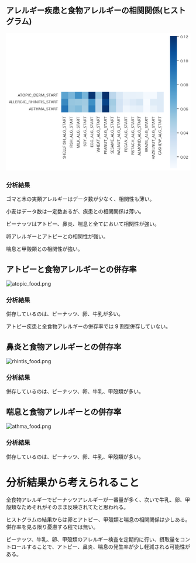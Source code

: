 ## アレルギー疾患と食物アレルギーの相関関係(ヒストグラム)

![corr_food_diag.png](/Graphs/corr_food_diag.png)

### 分析結果

ゴマと木の実類アレルギーはデータ数が少なく、相関性も薄い。

小麦はデータ数は一定数あるが、疾患との相関関係は薄い。

ピーナッツはアトピー、鼻炎、喘息と全てにおいて相関性が強い。

卵アレルギーとアトピーとの相関性が強い。

喘息と甲殻類との相関性が強い。

## アトピーと食物アレルギーとの併存率

![atopic_food.png](/Graphs/atopic_food.png)

### 分析結果

併存しているのは、ピーナッツ、卵、牛乳が多い。

アトピー疾患と全食物アレルギーの併存率では 9 割型併存していない。

## 鼻炎と食物アレルギーとの併存率

![rhintis_food.png](/Graphs/rhintis_food.png)

### 分析結果

併存しているのは、ピーナッツ、卵、牛乳、甲殻類が多い。

## 喘息と食物アレルギーとの併存率

![athma_food.png](/Graphs/athma_food.png)

### 分析結果

併存しているのは、ピーナッツ、卵、牛乳、甲殻類が多い。

# 分析結果から考えられること

全食物アレルギーでピーナッツアレルギーが一番量が多く、次いで牛乳、卵、甲殻類なためそれがそのまま反映されてたと思われる。

ヒストグラムの結果からは卵とアトピー、甲殻類と喘息の相関関係は少しある。併存率を見る限り憂慮する程では無い。

ピーナッツ、牛乳、卵、甲殻類のアレルギー検査を定期的に行い、摂取量をコントロールすることで、アトピー、鼻炎、喘息の発生率が少し軽減される可能性がある。
